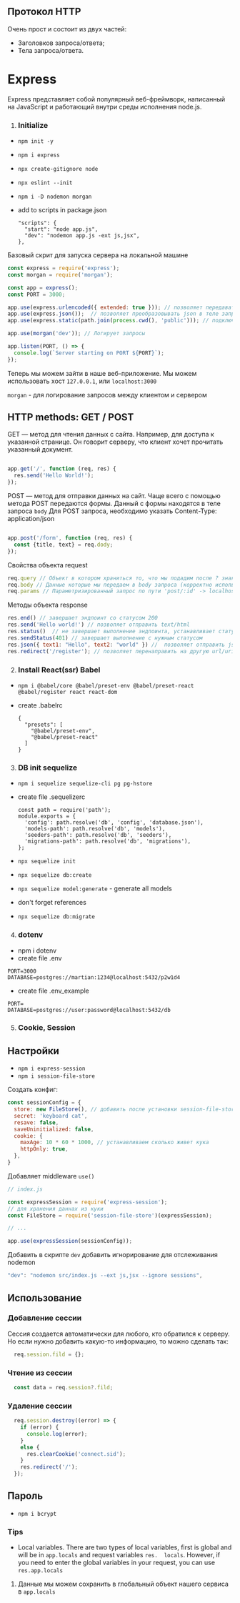 ## Протокол HTTP 
Очень прост и состоит из двух частей:

- Заголовков запроса/ответа;
- Тела запроса/ответа.

# Express
Express представляет собой популярный веб-фреймворк, написанный на JavaScript и работающий внутри среды исполнения node.js.

1. ### Initialize

- `npm init -y`
- `npm i express`
- `npx create-gitignore node`
- `npx eslint --init`
- `npm i -D nodemon morgan`

- add to scripts in package.json
  ```
  "scripts": {
    "start": "node app.js",
    "dev": "nodemon app.js -ext js,jsx",
  },
  ```
Базовый скрит для запуска сервера на локальной машине

```js
const express = require('express');
const morgan = require('morgan');

const app = express();
const PORT = 3000;

app.use(express.urlencoded({ extended: true })); // позволяет передавать body в запросе
app.use(express.json());  // позволяет преобразовывать json в теле запроса
app.use(express.static(path.join(process.cwd(), 'public'))); // подключает клиентское хранилище

app.use(morgan('dev')); // Логирует запросы

app.listen(PORT, () => {
  console.log(`Server starting on PORT ${PORT}`);
});
```
Теперь мы можем зайти в наше веб-приложение. Мы можем использовать хост `127.0.0.1`, или `localhost:3000`

`morgan` - для логирование запросов между клиентом и сервером 
## HTTP methods: GET / POST

GET — метод для чтения данных с сайта. Например, для доступа к указанной странице. Он говорит серверу, что клиент хочет прочитать указанный документ.

```js

app.get('/', function (req, res) {
  res.send('Hello World!');
});

```
POST — метод для отправки данных на сайт. Чаще всего с помощью метода POST передаются формы. Данный с формы находятся в теле запроса `body`
Для POST запроса, необходимо указать Content-Type: application/json

```js

app.post('/form', function (req, res) {
  const {title, text} = req.dody;
});

```

Свойства объекта request

```js
req.query // Объект в котором храниться то, что мы подадим после ? знака -> localhost:3000/post?limit=10&offset=2
req.body // Данные которые мы передаем в body запроса (корректно использовать только для GET )
req.params // Параметризированный запрос по пути 'post/:id' -> localhost:3000/post/2. В req.params будет { id: 2 }
```


Методы объекта response

```js
res.end() // завершает эндпоинт со статусом 200 
res.send('Hello world!') // позволяет отправить text/html
res.status()  // не завершает выполнение эндпоинта, устанавливает статус
res.sendStatus(401) // завершает выполнение с нужным статусом
res.json({ text1: "Hello", text2: "world" }) //  позволяет отправить json
res.redirect('/register'); // позволяет перенаправить на другую url/uri
```



2. ### Install React(ssr) Babel

- `npm i @babel/core @babel/preset-env @babel/preset-react @babel/register react react-dom`

- create .babelrc

  ```
  {
    "presets": [
      "@babel/preset-env",
      "@babel/preset-react"
    ]
  }
  ```

3. ### DB init sequelize

- `npm i sequelize sequelize-cli pg pg-hstore`

- create file .sequelizerc

  ```
  const path = require('path');
  module.exports = {
    'config': path.resolve('db', 'config', 'database.json'),
    'models-path': path.resolve('db', 'models'),
    'seeders-path': path.resolve('db', 'seeders'),
    'migrations-path': path.resolve('db', 'migrations'),
  };
  ```

- `npx sequelize init`
- `npx sequelize db:create`
- `npx sequelize model:generate` - generate all models
- don't forget references
- `npx sequelize db:migrate`


4. ### dotenv
- npm i dotenv
- create file .env
```
PORT=3000
DATABASE=postgres://martian:1234@localhost:5432/p2w1d4
  ```
- create file .env_example
```
PORT=
DATABASE=postgres://user:password@localhost:5432/db
  ```


5. ### Cookie, Session

## Настройки

- `npm i express-session`
- `npm i session-file-store`

Создать конфиг:
```js
const sessionConfig = {
  store: new FileStore(), // добавить после установки session-file-store
  secret: 'keyboard cat',
  resave: false,
  saveUninitialized: false,
  cookie: {
    maxAge: 10 * 60 * 1000, // устанавливаем сколько живет кука
    httpOnly: true,
  },
}
```

Добавляет middleware `use()`

```js
// index.js

const expressSession = require('express-session');
// для хранения даннах из куки
const FileStore = require('session-file-store')(expressSession);

// ...

app.use(expressSession(sessionConfig));
```

Добавить в скрипте `dev` добавить игнорирование для отслеживания nodemon 

```js
"dev": "nodemon src/index.js --ext js,jsx --ignore sessions",
```

## Использование

### Добавление сессии

Сессия создается автоматически для любого, кто обратился к серверу. Но если нужно добавить какую-то информацию, то можно сделать так:
```js
  req.session.fild = {};
```

### Чтение из сессии

```js
  const data = req.session?.fild;
```

### Удаление сессии

```js
  req.session.destroy((error) => {
    if (error) {
      console.log(error);
    }
    else {
      res.clearCookie('connect.sid');
    }
    res.redirect('/');
  });
```

## Пароль
- `npm i bcrypt`





### Tips

- Local variables. There are two types of local variables, first is global and will be in `app.locals` and request variables `res.  locals`. However, if you need to enter the global variables in your request, you can use `res.app.locals`

1. Данные мы можем сохранить в глобальный объект нашего сервиса в `app.locals`


<!-- https://jsonplaceholder.typicode.com/posts -->
